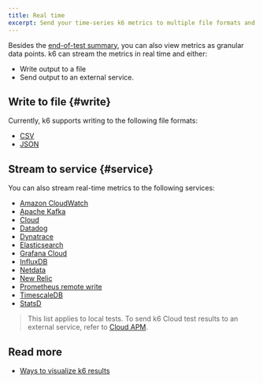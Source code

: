 ```yaml
---
title: Real time
excerpt: Send your time-series k6 metrics to multiple file formats and services
---
```


Besides the [end-of-test summary](/results-output/end-of-test), you can also view metrics as granular data points.
k6 can stream the metrics in real time and either:
- Write output to a file
- Send output to an external service.


## Write to file {#write}

Currently, k6 supports writing to the following file formats:

<Glossary>

- [CSV](/results-output/real-time/csv)
- [JSON](/results-output/real-time/json)

</Glossary>


## Stream to service {#service}

You can also stream real-time metrics to the following services:

<Glossary>

- [Amazon CloudWatch](/results-output/real-time/amazon-cloudwatch)
- [Apache Kafka](/results-output/real-time/apache-kafka)
- [Cloud](/results-output/real-time/cloud)
- [Datadog](/results-output/real-time/datadog)
- [Dynatrace](/results-output/real-time/dynatrace)
- [Elasticsearch](/results-output/real-time/elasticsearch)
- [Grafana Cloud](/results-output/real-time/grafana-cloud)
- [InfluxDB](/results-output/real-time/influxdb-grafana)
- [Netdata](/results-output/real-time/netdata)
- [New Relic](/results-output/real-time/new-relic)
- [Prometheus remote write](/results-output/real-time/prometheus-remote-write)
- [TimescaleDB](/results-output/real-time/timescaledb)
- [StatsD](/results-output/real-time/statsd)

</Glossary>

> This list applies to local tests. To send k6 Cloud test results to an external service, refer to
[Cloud APM](/cloud/integrations/cloud-apm/).


## Read more

- [Ways to visualize k6 results](https://k6.io/blog/ways-to-visualize-k6-results/)

